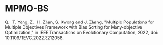 # MPMO-BS
Q. -T. Yang, Z. -H. Zhan, S. Kwong and J. Zhang, "Multiple Populations for Multiple Objectives Framework with Bias Sorting for Many-objective Optimization," in IEEE Transactions on Evolutionary Computation, 2022, doi: 10.1109/TEVC.2022.3212058.
